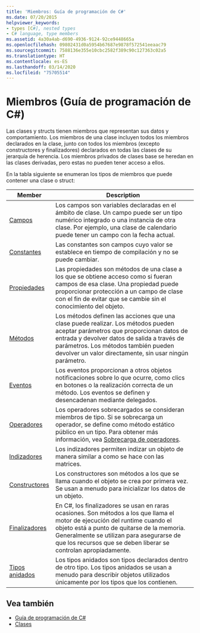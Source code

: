 ```yaml
---
title: 'Miembros: Guía de programación de C#'
ms.date: 07/20/2015
helpviewer_keywords:
- types [C#], nested types
- C# language, type members
ms.assetid: 4a30a4ab-d690-4936-9124-92ce9448665a
ms.openlocfilehash: 09802431d0a5954b67687e9878f572541eeaac79
ms.sourcegitcommit: 7588136e355e10cbc2582f389c90c127363c02a5
ms.translationtype: HT
ms.contentlocale: es-ES
ms.lasthandoff: 03/14/2020
ms.locfileid: "75705514"
---
```

# <a name="members-c-programming-guide"></a>Miembros (Guía de programación de C#)

Las clases y structs tienen miembros que representan sus datos y comportamiento. Los miembros de una clase incluyen todos los miembros declarados en la clase, junto con todos los miembros (excepto constructores y finalizadores) declarados en todas las clases de su jerarquía de herencia. Los miembros privados de clases base se heredan en las clases derivadas, pero estas no pueden tener acceso a ellos.  
  
 En la tabla siguiente se enumeran los tipos de miembros que puede contener una clase o struct:  
  
|Member|Description|  
|------------|-----------------|  
|[Campos](./fields.md)|Los campos son variables declaradas en el ámbito de clase. Un campo puede ser un tipo numérico integrado o una instancia de otra clase. Por ejemplo, una clase de calendario puede tener un campo con la fecha actual.|  
|[Constantes](./constants.md)|Las constantes son campos cuyo valor se establece en tiempo de compilación y no se puede cambiar.|  
|[Propiedades](./properties.md)|Las propiedades son métodos de una clase a los que se obtiene acceso como si fueran campos de esa clase. Una propiedad puede proporcionar protección a un campo de clase con el fin de evitar que se cambie sin el conocimiento del objeto.|  
|[Métodos](./methods.md)|Los métodos definen las acciones que una clase puede realizar. Los métodos pueden aceptar parámetros que proporcionan datos de entrada y devolver datos de salida a través de parámetros. Los métodos también pueden devolver un valor directamente, sin usar ningún parámetro.|  
|[Eventos](../events/index.md)|Los eventos proporcionan a otros objetos notificaciones sobre lo que ocurre, como clics en botones o la realización correcta de un método. Los eventos se definen y desencadenan mediante delegados.|  
|[Operadores](../../language-reference/operators/index.md)|Los operadores sobrecargados se consideran miembros de tipo. Si se sobrecarga un operador, se define como método estático público en un tipo. Para obtener más información, vea [Sobrecarga de operadores](../../language-reference/operators/operator-overloading.md).|  
|[Indizadores](../indexers/index.md)|Los indizadores permiten indizar un objeto de manera similar a como se hace con las matrices.|  
|[Constructores](./constructors.md)|Los constructores son métodos a los que se llama cuando el objeto se crea por primera vez. Se usan a menudo para inicializar los datos de un objeto.|  
|[Finalizadores](./destructors.md)|En C#, los finalizadores se usan en raras ocasiones. Son métodos a los que llama el motor de ejecución del runtime cuando el objeto está a punto de quitarse de la memoria. Generalmente se utilizan para asegurarse de que los recursos que se deben liberar se controlan apropiadamente.|  
|[Tipos anidados](./nested-types.md)|Los tipos anidados son tipos declarados dentro de otro tipo. Los tipos anidados se usan a menudo para describir objetos utilizados únicamente por los tipos que los contienen.|  
  
## <a name="see-also"></a>Vea también

- [Guía de programación de C#](../index.md)
- [Clases](./classes.md)
